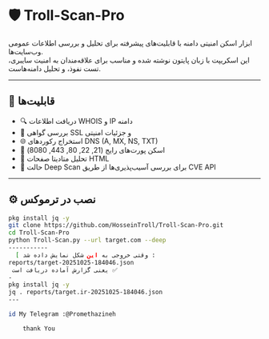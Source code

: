# 🛡️ Troll-Scan-Pro

ابزار اسکن امنیتی دامنه با قابلیت‌های پیشرفته برای تحلیل و بررسی اطلاعات عمومی وب‌سایت‌ها.  
این اسکریپت با زبان پایتون نوشته شده و مناسب برای علاقه‌مندان به امنیت سایبری، تست نفوذ، و تحلیل دامنه‌هاست.

---

## 🚀 قابلیت‌ها

- 🔍 دریافت اطلاعات WHOIS و IP دامنه
- 🔐 بررسی گواهی SSL و جزئیات امنیتی
- 🌐 استخراج رکوردهای DNS (A, MX, NS, TXT)
- 🔎 اسکن پورت‌های رایج (21, 22, 80, 443, 8080)
- 🧠 تحلیل متادیتا صفحات HTML
- 🧨 حالت Deep Scan برای بررسی آسیب‌پذیری‌ها از طریق CVE API

---

## ⚙️ نصب در ترموکس

```bash
pkg install jq -y
git clone https://github.com/HosseinTroll/Troll-Scan-Pro.git
cd Troll-Scan-Pro
python Troll-Scan.py --url target.com --deep
-----------
  [ وقتی خروجی به این شکل نمایش داده شد :
reports/target-20251025-184046.json
 یعنی گزارش آماده دریافت است ✅️
-
pkg install jq -y
jq . reports/target.ir-20251025-184046.json
---

id My Telegram :@Promethazineh

    thank You
